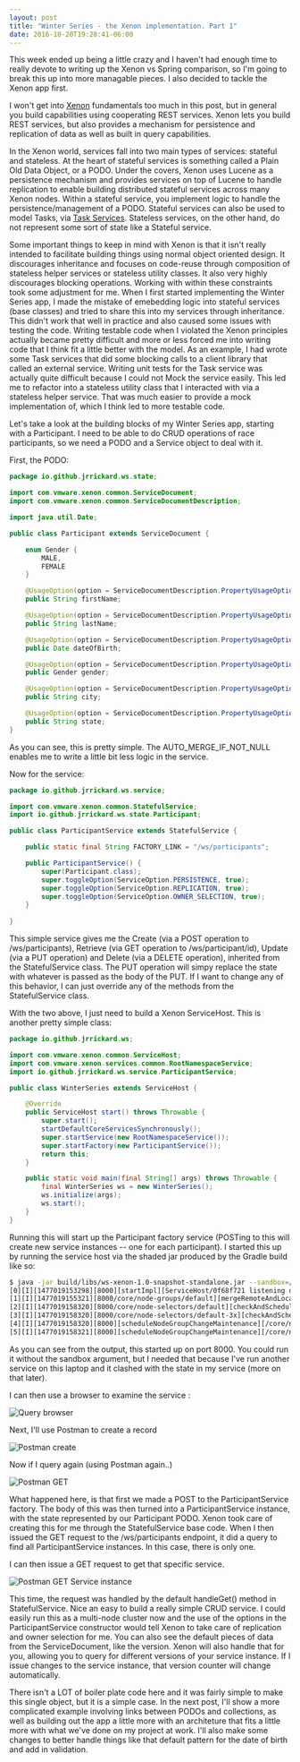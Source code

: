 ```yaml
---
layout: post
title: "Winter Series - the Xenon implementation. Part 1"
date: 2016-10-20T19:28:41-06:00
---
```


This week ended up being a little crazy and I haven't had enough time to really devote to writing up the Xenon vs Spring comparison, so I'm going to break this up into more managable pieces. I also decided to tackle the Xenon app first.  

I won't get into [Xenon](https://github.com/vmware/xenon) fundamentals too much in this post, but in general you build capabilities using  cooperating REST services. Xenon lets you build REST services, but also provides a mechanism for persistence and replication of data as well as built in query capabilities. 

In the Xenon world, services fall into two main types of services: stateful and stateless. At the heart of stateful services is something called a Plain Old Data Object, or a PODO. Under the covers, Xenon uses Lucene as a persistence mechanism and provides services on top of Lucene to handle replication to enable building distributed stateful services across many Xenon nodes. Within a stateful service, you implement logic to handle the persistence/management of a PODO. Stateful services can also be used to model Tasks, via [Task Services](https://github.com/vmware/xenon/wiki/Task-Service-Tutorial). Stateless services, on the other hand, do not represent some sort of state like a Stateful service. 

Some important things to keep in mind with Xenon is that it isn't really intended to facilitate building things using normal object oriented design. It discourages inheritance and focuses on code-reuse through composition of stateless helper services or stateless utility classes. It also very highly discourages blocking operations. Working with within these constraints took some adjustment for me. When I first started implementing the Winter Series app, I made the mistake of emebedding logic into stateful services (base classes) and tried to share this into my services through inheritance. This didn't work that well in practice and also caused some issues with testing the code. Writing testable code when I violated the Xenon principles actually became pretty difficult and more or less forced me into writing code that I think fit a little better with the model. As an example, I had wrote some Task services that did some blocking calls to a client library that called an external service. Writing unit tests for the Task service was actually quite difficult because I could not Mock the service easily. This led me to refactor into a stateless utility class that I interacted with via a stateless helper service.  That was much easier to provide a mock implementation of, which I think led to more testable code. 

Let's take a look at the building blocks of my Winter Series app, starting with a Participant. I need to be able to do CRUD operations of race participants, so we need a PODO and a Service object to deal with it. 

First, the PODO:

```java
package io.github.jrrickard.ws.state;

import com.vmware.xenon.common.ServiceDocument;
import com.vmware.xenon.common.ServiceDocumentDescription;

import java.util.Date;

public class Participant extends ServiceDocument {

    enum Gender {
        MALE,
        FEMALE
    }

    @UsageOption(option = ServiceDocumentDescription.PropertyUsageOption.AUTO_MERGE_IF_NOT_NULL)
    public String firstName;

    @UsageOption(option = ServiceDocumentDescription.PropertyUsageOption.AUTO_MERGE_IF_NOT_NULL)
    public String lastName;

    @UsageOption(option = ServiceDocumentDescription.PropertyUsageOption.AUTO_MERGE_IF_NOT_NULL)
    public Date dateOfBirth;

    @UsageOption(option = ServiceDocumentDescription.PropertyUsageOption.AUTO_MERGE_IF_NOT_NULL)
    public Gender gender;

    @UsageOption(option = ServiceDocumentDescription.PropertyUsageOption.AUTO_MERGE_IF_NOT_NULL)
    public String city;

    @UsageOption(option = ServiceDocumentDescription.PropertyUsageOption.AUTO_MERGE_IF_NOT_NULL)
    public String state;
}

``` 

As you can see, this is pretty simple. The AUTO_MERGE_IF_NOT_NULL enables me to write a little bit less logic in the service.

Now for the service:

```java
package io.github.jrrickard.ws.service;

import com.vmware.xenon.common.StatefulService;
import io.github.jrrickard.ws.state.Participant;

public class ParticipantService extends StatefulService {

    public static final String FACTORY_LINK = "/ws/participants";

    public ParticipantService() {
        super(Participant.class);
        super.toggleOption(ServiceOption.PERSISTENCE, true);
        super.toggleOption(ServiceOption.REPLICATION, true);
        super.toggleOption(ServiceOption.OWNER_SELECTION, true);
    }
   
}

```

This simple service gives me the Create (via a POST operation to /ws/participants), Retrieve (via GET operation to /ws/participant/id), Update (via a PUT operation) and Delete (via a DELETE operation), inherited from the StatefulService class. The PUT operation will simpy replace the state with whatever is passed as the body of the PUT. If I want to change any of this behavior, I can just override any of the methods from the StatefulService class. 

With the two above, I just need to build a Xenon ServiceHost. This is another pretty simple class:

```java 
package io.github.jrrickard.ws;

import com.vmware.xenon.common.ServiceHost;
import com.vmware.xenon.services.common.RootNamespaceService;
import io.github.jrrickard.ws.service.ParticipantService;

public class WinterSeries extends ServiceHost {

    @Override
    public ServiceHost start() throws Throwable {
        super.start();
        startDefaultCoreServicesSynchronously();
        super.startService(new RootNamespaceService());
        super.startFactory(new ParticipantService());
        return this;
    }

    public static void main(final String[] args) throws Throwable {
        final WinterSeries ws = new WinterSeries();
        ws.initialize(args);
        ws.start();
    }
}

```

Running this will start up the Participant factory service (POSTing to this will create new service instances -- one for each participant). I started this up by running the service host via the shaded jar produced by the Gradle build like so:

```bash
$ java -jar build/libs/ws-xenon-1.0-snapshot-standalone.jar --sandbox=/tmp/ws
[0][I][1477019153298][8000][startImpl][ServiceHost/0f68f721 listening on http://127.0.0.1:8000]
[1][I][1477019155321][8000/core/node-groups/default][mergeRemoteAndLocalMembership][State updated, merge with 61c60cff-fa9e-4362-a6b5-3e9863f39693, self 61c60cff-fa9e-4362-a6b5-3e9863f39693, 1477019155320001]
[2][I][1477019158320][8000/core/node-selectors/default][checkAndScheduleSynchronization][Scheduling synchronization (1 nodes)]
[3][I][1477019158320][8000/core/node-selectors/default-3x][checkAndScheduleSynchronization][Scheduling synchronization (1 nodes)]
[4][I][1477019158320][8000][scheduleNodeGroupChangeMaintenance][/core/node-selectors/default 1477019158320001]
[5][I][1477019158321][8000][scheduleNodeGroupChangeMaintenance][/core/node-selectors/default-3x 1477019158321012]
```

As you can see from the output, this started up on port 8000. You could run it without the sandbox argument, but I needed that because I've run another service on this laptop and it clashed with the state in my service (more on that later). 

I can then use a browser to examine the service :

![Query browser]({{site.url}}/images/xenon/query-in-browser.png) 

Next, I'll use Postman to create a record

![Postman create]({{site.url}}/images/xenon/xenon-post.png)

Now if I query again (using Postman again..)

![Postman GET]({{site.url}}/images/xenon/get-participants.png)

What happened here, is that first we made a POST to the ParticipantService factory. The body of this was then turned into a ParticipantService instance, with the state represented by our Participant PODO. Xenon took care of creating this for me through the StatefulService base code. When I then issued the GET request to the /ws/participants endpoint, it did a query to find all ParticipantService instances. In this case, there is only one.

I can then issue a GET request to get that specific service.

![Postman GET Service instance]({{site.url}}/images/xenon/specific-record.png)

This time, the request was handled by the default handleGet() method in StatefulService. Nice an easy to build a really simple CRUD service.
I could easily run this as a multi-node cluster now and the use of the options in the ParticipantService constructor would tell Xenon to take care of replication and owner selection for me. You can also see the default pieces of data from the ServiceDocument, like the version. Xenon will also handle that for you, allowing you to query for different versions of your service instance. If I issue changes to the service instance, that version counter will change automatically. 

There isn't a LOT of boiler plate code here and it was fairly simple to make this single object, but it is a simple case. In the next post, I'll show a more complicated example involving links between PODOs and collections, as well as building out the app a little more with an architeture that fits a little more with what we've done on my project at work. I'll also make some changes to better handle things like that default pattern for the date of birth and add in validation.  
